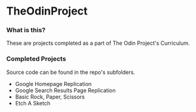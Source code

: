 # TheOdinProject
### What is this?
These are projects completed as a part of The Odin Project's Curriculum.

### Completed Projects
Source code can be found in the repo's subfolders.

- Google Homepage Replication
- Google Search Results Page Replication 
- Basic Rock, Paper, Scissors
- Etch A Sketch 

